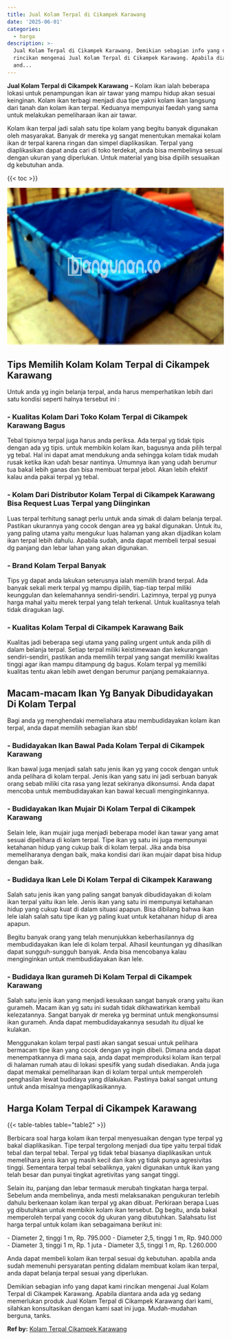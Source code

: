 ```yaml
---
title: Jual Kolam Terpal di Cikampek Karawang
date: '2025-06-01'
categories:
  - harga
description: >-
  Jual Kolam Terpal di Cikampek Karawang. Demikian sebagian info yang dapat kami
  rincikan mengenai Jual Kolam Terpal di Cikampek Karawang. Apabila diantara
  and...
---
```


**Jual Kolam Terpal di Cikampek Karawang** – Kolam ikan ialah beberapa lokasi untuk penampungan ikan air tawar yang mampu hidup akan sesuai keinginan. Kolam ikan terbagi menjadi dua tipe yakni kolam ikan langsung dari tanah dan kolam ikan terpal. Keduanya mempunyai faedah yang sama untuk melakukan pemeliharaan ikan air tawar.

Kolam ikan terpal jadi salah satu tipe kolam yang begitu banyak digunakan oleh masyarakat. Banyak dr mereka yg sangat menentukan memakai kolam ikan dr terpal karena ringan dan simpel diaplikasikan. Terpal yang diaplikasikan dapat anda cari di toko terdekat, anda bisa membelinya sesuai dengan ukuran yang diperlukan. Untuk material yang bisa dipilih sesuaikan dg kebutuhan anda.

{{< toc >}}

![Jual Kolam Terpal di Cikampek Karawang](/images/jual-kolam-terpal-29.png)

## Tips Memilih Kolam Kolam Terpal di Cikampek Karawang

Untuk anda yg ingin belanja terpal, anda harus memperhatikan lebih dari satu kondisi seperti halnya tersebut ini :

### \- Kualitas Kolam Dari Toko Kolam Terpal di Cikampek Karawang Bagus

Tebal tipisnya terpal juga harus anda periksa. Ada terpal yg tidak tipis dengan ada yg tipis. untuk membikin kolam ikan, bagusnya anda pilih terpal yg tebal. Hal ini dapat amat mendukung anda sehingga kolam tidak mudah rusak ketika ikan udah besar nantinya. Umumnya ikan yang udah berumur tua bakal lebih ganas dan bisa membuat terpal jebol. Akan lebih efektif kalau anda pakai terpal yg tebal.

### \- Kolam Dari Distributor Kolam Terpal di Cikampek Karawang Bisa Request Luas Terpal yang Diinginkan

Luas terpal terhitung sanagt perlu untuk anda simak di dalam belanja terpal. Pastikan ukurannya yang cocok dengan area yg bakal digunakan. Untuk itu, yang paling utama yaitu mengukur luas halaman yang akan dijadikan kolam ikan terpal lebih dahulu. Apabila sudah, anda dapat membeli terpal sesuai dg panjang dan lebar lahan yang akan digunakan.

### \- Brand Kolam Terpal Banyak

Tips yg dapat anda lakukan seterusnya ialah memilih brand terpal. Ada banyak sekali merk terpal yg mampu dipilih, tiap-tiap terpal miliki keunggulan dan kelemahannya sendiri-sendiri. Lazimnya, terpal yg punya harga mahal yaitu merek terpal yang telah terkenal. Untuk kualitasnya telah tidak diragukan lagi.

### \- Kualitas Kolam Terpal di Cikampek Karawang Baik

Kualitas jadi beberapa segi utama yang paling urgent untuk anda pilih di dalam belanja terpal. Setiap terpal miliki keistimewaan dan kekurangan sendiri-sendiri, pastikan anda memilih terpal yang sangat memiliki kwalitas tinggi agar ikan mampu ditampung dg bagus. Kolam terpal yg memiliki kualitas tentu akan lebih awet dengan berumur panjang pemakaiannya.

## Macam-macam Ikan Yg Banyak Dibudidayakan Di Kolam Terpal

Bagi anda yg menghendaki memeliahara atau membudidayakan kolam ikan terpal, anda dapat memilih sebagian ikan sbb!

### \- Budidayakan Ikan Bawal Pada Kolam Terpal di Cikampek Karawang

Ikan bawal juga menjadi salah satu jenis ikan yg yang cocok dengan untuk anda pelihara di kolam terpal. Jenis ikan yang satu ini jadi serbuan banyak orang sebab miliki cita rasa yang lezat sekiranya dikonsumsi. Anda dapat mencoba untuk membudidayakan kan bawal kecuali menginginkannya.

### \- Budidayakan Ikan Mujair Di Kolam Terpal di Cikampek Karawang

Selain lele, ikan mujair juga menjadi beberapa model ikan tawar yang amat sesuai dipelihara di kolam terpal. Tipe ikan yg satu ini juga mempunyai ketahanan hidup yang cukup baik di kolam terpal. Jika anda bisa memeliharanya dengan baik, maka kondisi dari ikan mujair dapat bisa hidup dengan baik.

### \- Budidaya Ikan Lele Di Kolam Terpal di Cikampek Karawang

Salah satu jenis ikan yang paling sangat banyak dibudidayakan di kolam ikan terpal yaitu ikan lele. Jenis ikan yang satu ini mempunyai ketahanan hidup yang cukup kuat di dalam situasi apapun. Bisa dibilang bahwa ikan lele ialah salah satu tipe ikan yg paling kuat untuk ketahanan hidup di area apapun.

Begitu banyak orang yang telah menunjukkan keberhasilannya dg membudidayakan ikan lele di kolam terpal. Alhasil keuntungan yg dihasilkan dapat sungguh-sungguh banyak. Anda bisa mencobanya kalau menginginkan untuk membudidayakan ikan lele.

### \- Budidaya Ikan gurameh Di Kolam Terpal di Cikampek Karawang

Salah satu jenis ikan yang menjadi kesukaan sangat banyak orang yaitu ikan gurameh. Macam ikan yg satu ini sudah tidak dikhawatirkan kembali kelezatannya. Sangat banyak dr mereka yg berminat untuk mengkonsumsi ikan gurameh. Anda dapat membudidayakannya sesudah itu dijual ke kulakan.

Menggunakan kolam terpal pasti akan sangat sesuai untuk pelihara bermacam tipe ikan yang cocok dengan yg ingin dibeli. Dimana anda dapat menempatkannya di mana saja, anda dapat memproduksi kolam ikan terpal di halaman rumah atau di lokasi spesifik yang sudah disediakan. Anda juga dapat memakai pemeliharaan ikan di kolam terpal untuk memperoleh penghasilan lewat budidaya yang dilakukan. Pastinya bakal sangat untung untuk anda misalnya mengaplikasikannya.

## Harga Kolam Terpal di Cikampek Karawang

{{< table-tables table="table2" >}}

Berbicara soal harga kolam ikan terpal menyesuaikan dengan type terpal yg bakal diaplikasikan. Tipe terpal tergolong menjadi dua tipe yaitu terpal tidak tebal dan terpal tebal. Terpal yg tidak tebal biasanya diaplikasikan untuk memelihara jenis ikan yg masih kecil dan ikan yg tidak punya agresivitas tinggi. Sementara terpal tebal sebaliknya, yakni digunakan untuk ikan yang telah besar dan punyai tingkat agretivitas yang sangat tinggi.

Selain itu, panjang dan lebar termasuk merubah tingkatan harga terpal. Sebelum anda membelinya, anda mesti melaksanakan pengukuran terlebih dahulu berkenaan kolam ikan terpal yg akan dibuat. Perkiraan berapa Luas yg dibutuhkan untuk membikin kolam ikan tersebut. Dg begitu, anda bakal memperoleh terpal yang cocok dg ukuran yang dibutuhkan. Salahsatu list harga terpal untuk kolam ikan sebagaimana berikut ini:

\- Diameter 2, tinggi 1 m, Rp. 795.000 - Diameter 2,5, tinggi 1 m, Rp. 940.000 - Diameter 3, tinggi 1 m, Rp. 1 juta - Diameter 3,5, tinggi 1 m, Rp. 1.260.000

Anda dapat membeli kolam ikan terpal sesuai dg kebutuhan. apabila anda sudah memenuhi persyaratan penting didalam membuat kolam ikan terpal, anda dapat belanja terpal sesuai yang diperlukan.

Demikian sebagian info yang dapat kami rincikan mengenai Jual Kolam Terpal di Cikampek Karawang. Apabila diantara anda ada yg sedang memerlukan produk Jual Kolam Terpal di Cikampek Karawang dari kami, silahkan konsultasikan dengan kami saat ini juga. Mudah-mudahan berguna, tanks.

**Ref by:** [Kolam Terpal Cikampek Karawang](https://id.wikipedia.org/wiki/Kolam)
